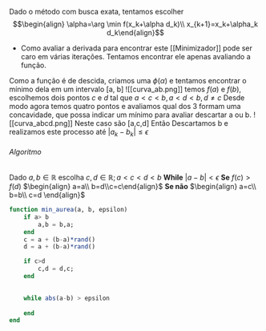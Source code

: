 Dado o método com busca exata, tentamos escolher 
$$\begin{align} \alpha=\arg \min f(x_k+\alpha d_k)\\ x_{k+1}=x_k+\alpha_k d_k\end{align}$$
- Como avaliar a derivada para encontrar este [[Minimizador]] pode ser caro em várias iterações. Tentamos encontrar ele apenas avaliando a função.

Como a função é de descida, criamos uma $\phi (\alpha)$ e tentamos encontrar o mínimo dela em um intervalo [a, b]
![[curva_ab.png]]
temos $f(a)$ e $f(b)$, escolhemos dois pontos $c$ e $d$ tal que $a< c <b, a<d<b, d\neq c$ 
Desde modo agora temos quatro pontos e avaliamos qual dos 3 formam uma concavidade, que possa indicar um mínimo para avaliar descartar a ou b.
![[curva_abcd.png]]
Neste caso são [a,c,d]
Então Descartamos b e realizamos este processo até $|a_k-b_k |\leq \epsilon$

###### Algoritmo
Dado $a,b \in \mathbb{R}$ 
escolha $c,d\in \mathbb{R}; a<c<d<b$ 
**While** $|a-b|<\epsilon$
	**Se** $f(c)>f(d)$
	 $\begin{align} a=a\\ b=d\\c=c\end{align}$
	**Se não**
	 $\begin{align} a=c\\ b=b\\ c=d \end{align}$

```julia
function min_aurea(a, b, epsilon)
	if a> b
		a,b = b,a;
	end
	c = a + (b-a)*rand()
	d = a + (b-a)*rand()

	if c>d
		c,d = d,c;
	end

	
	while abs(a-b) > epsilon
		
	end
end
```